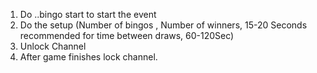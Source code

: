 1. Do ..bingo start to start the event
2. Do the setup (Number of bingos , Number of winners, 15-20 Seconds recommended for time between draws, 60-120Sec)
3. Unlock Channel
4. After game finishes lock channel.
